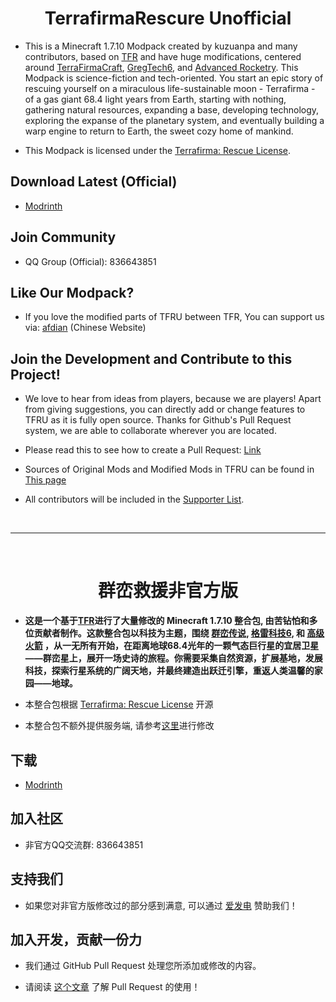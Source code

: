 <!--<p align="center"><img src="https://i.imgur.com/QOZGF4P.png" alt="Logo" width="150"></p>

<h1 align="center">TerrafirmaRescure Unofficial<br>
<a href="https://www.mcbbs.net/thread-977365-1-1.html"><img src="https://img.shields.io/endpoint?style=flat-square&url=https%3A%2F%2Finfo.teammoeg.com%2Ftfrdownloads.json" alt="MCBBS Downloads"></a>
	<a href="https://www.curseforge.com/minecraft/modpacks/terrafirma-rescue"><img src="http://cf.way2muchnoise.eu/title/terrafirma-rescue.svg?badge_style=flat" alt="Curseforge Title"></a>
    <a href="https://www.curseforge.com/minecraft/modpacks/terrafirma-rescue"><img src="http://cf.way2muchnoise.eu/full_terrafirma-rescue_downloads.svg?badge_style=flat" alt="Curseforge Downloads"></a>
    <a href="https://www.curseforge.com/minecraft/modpacks/terrafirma-rescue"><img src="http://cf.way2muchnoise.eu/versions/For%20MC_terrafirma-rescue_all.svg?badge_style=flat" alt="Curseforge Versions"></a><br>
	<a href="https://github.com/kuzuanpa/Modpack-TerraFirma-Rescue-Unofficial/blob/master/LICENSE"><img src="https://img.shields.io/badge/license-tfr%20license-brightgreen?style=flat-square" alt="License"></a>
	<a href="https://github.com/kuzuanpa/Modpack-TerraFirma-Rescue-Unofficial/releases"><img src="https://img.shields.io/github/tag/TerraFirmaRescue/TerraFirma-Rescue-Modpack?style=flat-square" alt="Tags"></a>
	<a href="https://discord.gg/BWn6E94"><img src="https://img.shields.io/badge/discord-chat%20with%20players-pink?style=flat-square" alt="Discord"></a>
	<a href="https://www.patreon.com/TeamMoegProjects"><img src="https://img.shields.io/badge/patreon-support%20the%20devs-orange.svg?style=flat-square" alt="Patreon"></a>
	<a href="https://afdian.net/@teammoeg"><img src="https://img.shields.io/badge/爱发电-赞助我们-blueviolet.svg?style=flat-square" alt="Patreon"></a>
</h1>-->

<h1 align="center">TerrafirmaRescure Unofficial</h1>

- This is a Minecraft 1.7.10 Modpack created by kuzuanpa and many contributors, based on [TFR](https://github.com/TerraFirmaRescue/TerraFirma-Rescue-Modpack) and have huge modifications, centered around [TerraFirmaCraft](https://www.curseforge.com/minecraft/mc-mods/tfcraft), [GregTech6](https://mechaenetia.com/downloads/), and [Advanced Rocketry](https://www.curseforge.com/minecraft/mc-mods/advanced-rocketry). This Modpack is science-fiction and tech-oriented.
  You start an epic story of rescuing yourself on a miraculous life-sustainable moon - Terrafirma - of a gas giant 68.4 light years from Earth,
  starting with nothing, gathering natural resources, expanding a base, developing technology, exploring the expanse of the planetary system,
  and eventually building a warp engine to return to Earth, the sweet cozy home of mankind.

- This Modpack is licensed under the [Terrafirma: Rescue License](https://github.com/TerraFirmaRescue/TerraFirma-Rescue-Modpack/blob/master/LICENSE). 

## Download Latest (Official)

- [Modrinth](https://modrinth.com/modpack/tfru)

## Join Community

- QQ Group (Official): 836643851

## Like Our Modpack?
- If you love the modified parts of TFRU between TFR, You can support us via: [afdian](https://afdian.com/@kuzuanpa) (Chinese Website)

<!--## Support Localization

- Visit the [Localization Port](https://github.com/TerraFirmaRescue/TFR-Localization) of quests for Terrafirma: Rescue. 
  All contributors will be included in the [Supporter List](https://github.com/kuzuanpa/Modpack-TerraFirma-Rescue-Unofficial/blob/master/supporterlist.txt).
-->
## Join the Development and Contribute to this Project!

- We love to hear from ideas from players, because we are players!
  Apart from giving suggestions, you can directly add or change features to TFRU as it is fully open source.
  Thanks for Github's Pull Request system, we are able to collaborate wherever you are located.

- Please read this to see how to create a Pull Request: [Link](https://docs.github.com/en/github/collaborating-with-issues-and-pull-requests/creating-a-pull-request)

- Sources of Original Mods and Modified Mods in TFRU can be found in [This page](https://github.com/kuzuanpa/)

- All contributors will be included in the [Supporter List](https://github.com/kuzuanpa/Modpack-TerraFirma-Rescue-Unofficial/blob/master/supporterlist.txt).

<br>

---

<br>

<!--<p align="center"><img src="https://i.imgur.com/QOZGF4P.png" alt="Logo" width="150"></p>-->
<h1 align="center">群峦救援非官方版 </h1>
<!--<a href="https://www.mcbbs.net/thread-977365-1-1.html"><img src="https://img.shields.io/endpoint?style=flat-square&url=https%3A%2F%2Finfo.teammoeg.com%2Ftfrdownloads.json" alt="MCBBS Downloads"></a>
    <a href="https://www.curseforge.com/minecraft/modpacks/terrafirma-rescue"><img src="http://cf.way2muchnoise.eu/title/terrafirma-rescue.svg?badge_style=flat" alt="Curseforge Title"></a>
    <a href="https://www.curseforge.com/minecraft/modpacks/terrafirma-rescue"><img src="http://cf.way2muchnoise.eu/full_terrafirma-rescue_次下载.svg?badge_style=flat" alt="Curseforge Downloads"></a>
    <a href="https://www.curseforge.com/minecraft/modpacks/terrafirma-rescue"><img src="http://cf.way2muchnoise.eu/versions/For%20MC_terrafirma-rescue_all.svg?badge_style=flat" alt="Curseforge Versions"></a><br>
	<a href="https://github.com/kuzuanpa/Modpack-TerraFirma-Rescue-Unofficial/blob/master/LICENSE"><img src="https://img.shields.io/badge/开源协议-tfr%20协议-brightgreen?style=flat-square" alt="License"></a>
	<a href="https://github.com/kuzuanpa/Modpack-TerraFirma-Rescue-Unofficial/issues"><img src="https://img.shields.io/github/issues/TerraFirmaRescue/TerraFirma-Rescue-Modpack?style=flat-square" alt="Issues"></a>
	<a href="https://github.com/kuzuanpa/Modpack-TerraFirma-Rescue-Unofficial/releases"><img src="https://img.shields.io/github/tag/TerraFirmaRescue/TerraFirma-Rescue-Modpack?style=flat-square" alt="Tags"></a>
	<a href="https://discord.gg/BWn6E94"><img src="https://img.shields.io/badge/discord-和玩家聊天-pink?style=flat-square" alt="Discord"></a>
	<a href="https://www.patreon.com/TeamMoegProjects"><img src="https://img.shields.io/badge/patreon-赞助我们-orange.svg?style=flat-square" alt="Patreon"></a>
	<a href="https://afdian.net/@teammoeg"><img src="https://img.shields.io/badge/爱发电-赞助我们-blueviolet.svg?style=flat-square" alt="Patreon"></a><br>
-->

- **这是一个基于[TFR](https://github.com/TerraFirmaRescue/TerraFirma-Rescue-Modpack)进行了大量修改的 Minecraft 1.7.10 整合包, 由苦钻怕和多位贡献者制作。这款整合包以科技为主题，围绕 [群峦传说](https://www.curseforge.com/minecraft/mc-mods/tfcraft), [格雷科技6](https://mechaenetia.com/downloads/), 和 [高级火箭](https://www.curseforge.com/minecraft/mc-mods/advanced-rocketry) ，从一无所有开始，在距离地球68.4光年的一颗气态巨行星的宜居卫星——群峦星上，展开一场史诗的旅程。你需要采集自然资源，扩展基地，发展科技，探索行星系统的广阔天地，并最终建造出跃迁引擎，重返人类温馨的家园——地球。**

- 本整合包根据 [Terrafirma: Rescue License](https://github.com/TerraFirmaRescue/TerraFirma-Rescue-Modpack/blob/master/LICENSE) 开源

- 本整合包不额外提供服务端, 请参考[这里](./docs/tfru/server.txt)进行修改

## 下载

- [Modrinth](https://modrinth.com/modpack/tfru)

## 加入社区

- 非官方QQ交流群: 836643851

## 支持我们
- 如果您对非官方版修改过的部分感到满意, 可以通过 [爱发电](https://afdian.com/@kuzuanpa) 赞助我们！

## 加入开发，贡献一份力

- 我们通过 GitHub Pull Request 处理您所添加或修改的内容。

- 请阅读 [这个文章](https://github.com/geeeeeeeeek/git-recipes/wiki/3.3-%E5%88%9B%E5%BB%BA-Pull-Request) 了解 Pull Request 的使用！